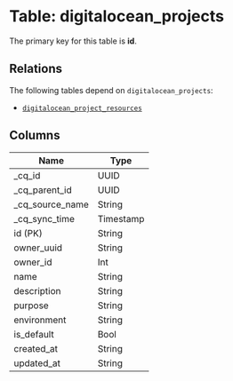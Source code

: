 # Table: digitalocean_projects



The primary key for this table is **id**.

## Relations
The following tables depend on `digitalocean_projects`:
  - [`digitalocean_project_resources`](digitalocean_project_resources.md)

## Columns
| Name          | Type          |
| ------------- | ------------- |
|_cq_id|UUID|
|_cq_parent_id|UUID|
|_cq_source_name|String|
|_cq_sync_time|Timestamp|
|id (PK)|String|
|owner_uuid|String|
|owner_id|Int|
|name|String|
|description|String|
|purpose|String|
|environment|String|
|is_default|Bool|
|created_at|String|
|updated_at|String|